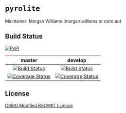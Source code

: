 # `pyrolite`

Maintainer: Morgan Williams (morgan.williams _at_ csiro.au)

## Build Status
[![PyPI](https://img.shields.io/pypi/v/pyrolite.svg)](https://pypi.python.org/pypi/pyrolite/)

| **master** | **develop** |
|:----------:|:-----------:|
| [![Build Status](https://travis-ci.org/morganjwilliams/pyrolite.svg?branch=master)](https://travis-ci.org/morganjwilliams/pyrolite) | [![Build Status](https://travis-ci.org/morganjwilliams/pyrolite.svg?branch=develop)](https://travis-ci.org/morganjwilliams/pyrolite) |
| [![Coverage Status](https://coveralls.io/repos/github/morganjwilliams/pyrolite/badge.svg?branch=master)](https://coveralls.io/github/morganjwilliams/pyrolite?branch=master) | [![Coverage Status](https://coveralls.io/repos/github/morganjwilliams/pyrolite/badge.svg?branch=develop)](https://coveralls.io/github/morganjwilliams/pyrolite?branch=develop) |

## License

[CSIRO Modified BSD/MIT License](https://raw.githubusercontent.com/morganjwilliams/pyrolite/master/LICENSE)

